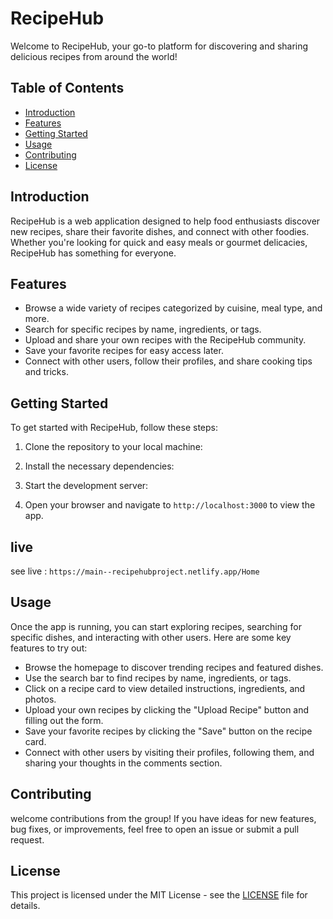 # RecipeHub

Welcome to RecipeHub, your go-to platform for discovering and sharing delicious recipes from around the world!

## Table of Contents

- [Introduction](#introduction)
- [Features](#features)
- [Getting Started](#getting-started)
- [Usage](#usage)
- [Contributing](#contributing)
- [License](#license)

## Introduction

RecipeHub is a web application designed to help food enthusiasts discover new recipes, share their favorite dishes, and connect with other foodies. Whether you're looking for quick and easy meals or gourmet delicacies, RecipeHub has something for everyone.

## Features

- Browse a wide variety of recipes categorized by cuisine, meal type, and more.
- Search for specific recipes by name, ingredients, or tags.
- Upload and share your own recipes with the RecipeHub community.
- Save your favorite recipes for easy access later.
- Connect with other users, follow their profiles, and share cooking tips and tricks.

## Getting Started

To get started with RecipeHub, follow these steps:

1. Clone the repository to your local machine:

2. Install the necessary dependencies:

3. Start the development server:

4. Open your browser and navigate to `http://localhost:3000` to view the app.

## live
see live : `https://main--recipehubproject.netlify.app/Home`

## Usage

Once the app is running, you can start exploring recipes, searching for specific dishes, and interacting with other users. Here are some key features to try out:

- Browse the homepage to discover trending recipes and featured dishes.
- Use the search bar to find recipes by name, ingredients, or tags.
- Click on a recipe card to view detailed instructions, ingredients, and photos.
- Upload your own recipes by clicking the "Upload Recipe" button and filling out the form.
- Save your favorite recipes by clicking the "Save" button on the recipe card.
- Connect with other users by visiting their profiles, following them, and sharing your thoughts in the comments section.

## Contributing

welcome contributions from the group! If you have ideas for new features, bug fixes, or improvements, feel free to open an issue or submit a pull request.

## License

This project is licensed under the MIT License - see the [LICENSE](LICENSE) file for details.
